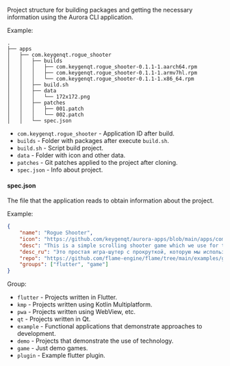 Project structure for building packages and getting the necessary information using the Aurora CLI application.

Example:
```shell
.
├── apps
│   ├── com.keygenqt.rogue_shooter
│   │   ├── builds
│   │   │   ├── com.keygenqt.rogue_shooter-0.1.1-1.aarch64.rpm
│   │   │   ├── com.keygenqt.rogue_shooter-0.1.1-1.armv7hl.rpm
│   │   │   └── com.keygenqt.rogue_shooter-0.1.1-1.x86_64.rpm
│   │   ├── build.sh
│   │   ├── data
│   │   │   └── 172x172.png
│   │   ├── patches
│   │   │   ├── 001.patch
│   │   │   └── 002.patch
│   │   └── spec.json
```

- `com.keygenqt.rogue_shooter` - Application ID after build.
- `builds` - Folder with packages after execute `build.sh`.
- `build.sh` - Script build project.
- `data` - Folder with icon and other data.
- `patches` - Git patches applied to the project after cloning.
- `spec.json` - Info about project.

#### spec.json

The file that the application reads to obtain information about the project.

Example:
```json
{
    "name": "Rogue Shooter",
    "icon": "https://github.com/keygenqt/aurora-apps/blob/main/apps/com.keygenqt.rogue_shooter/data/172x172.png?raw=true",
    "desc": "This is a simple scrolling shooter game which we use for testing the performance of Flame.",
    "desc_ru": "Это простая игра-шутер с прокруткой, которую мы используем для тестирования производительности Flame.",
    "repo": "https://github.com/flame-engine/flame/tree/main/examples/games/rogue_shooter",
    "groups": ["flutter", "game"]
}
```

Group:

- `flutter` - Projects written in Flutter.
- `kmp` - Projects written using Kotlin Multiplatform.
- `pwa` - Projects written using WebView, etc.
- `qt` - Projects written in Qt.
- `example` - Functional applications that demonstrate approaches to development.
- `demo` - Projects that demonstrate the use of technology.
- `game` - Just demo games.
- `plugin` - Example flutter plugin.
